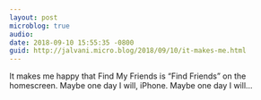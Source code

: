 ```yaml
---
layout: post
microblog: true
audio: 
date: 2018-09-10 15:55:35 -0800
guid: http://jalvani.micro.blog/2018/09/10/it-makes-me.html
---
```

It makes me happy that Find My Friends is “Find Friends” on the homescreen. Maybe one day I will, iPhone. Maybe one day I will…
